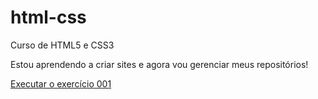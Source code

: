 # html-css
 Curso de HTML5 e CSS3 

 Estou aprendendo a criar sites e agora vou gerenciar meus repositórios!

 <a href="https://lucagorayeb.github.io/html-css/exercicios/ex001/index.html">Executar o exercício 001 </a>
